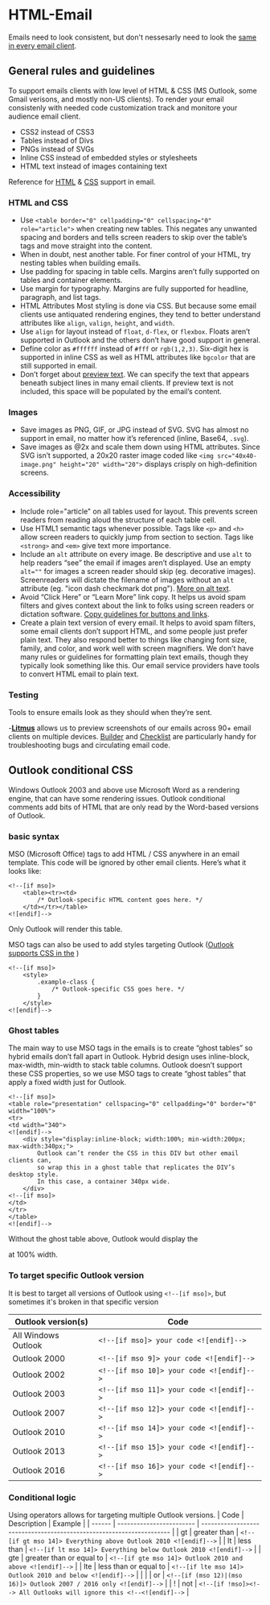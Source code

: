 # HTML-Email
Emails need to look consistent, but don't nessesarly need to look the [same in every email client](http://doemailshavetolookthesameineveryclient.com/).

## General rules and guidelines
To support emails clients with low level of HTML & CSS (MS Outlook, some Gmail verisons, and mostly non-US clients).
To render your email consistenly with needed code customization track and monitore your audience email client.

- CSS2 instead of CSS3
- Tables instead of Divs
- PNGs instead of SVGs
- Inline CSS instead of embedded styles or stylesheets
- HTML text instead of images containing text

Reference for [HTML](https://www.caniemail.com/) & [CSS](https://www.campaignmonitor.com/css/) support in email.

### HTML and CSS
- Use `<table border="0" cellpadding="0" cellspacing="0" role="article">` when creating new tables.
This negates any unwanted spacing and borders and tells screen readers to skip over the table’s tags and move straight into the content.
- When in doubt, nest another table.
For finer control of your HTML, try nesting tables when building emails.
- Use padding for spacing in table cells.
Margins aren’t fully supported on tables and container elements.
- Use margin for typography.
Margins are fully supported for headline, paragraph, and list tags.
- HTML Attributes
Most styling is done via CSS. But because some email clients use antiquated rendering engines, they tend to better understand attributes like `align`, `valign`, `height`, and `width`.
- Use `align` for layout instead of `float`, `d-flex`, or `flexbox`.
Floats aren’t supported in Outlook and the others don’t have good support in general.
- Define color as `#ffffff` instead of `#fff` or `rgb(1,2,3)`.
Six-digit hex is supported in inline CSS as well as HTML attributes like `bgcolor` that are still supported in email.
- Don’t forget about [preview text](https://www.litmus.com/blog/the-little-known-preview-text-hack-you-may-want-to-use-in-every-email).
We can specify the text that appears beneath subject lines in many email clients. If preview text is not included, this space will be populated by the email’s content.

### Images
- Save images as PNG, GIF, or JPG instead of SVG.
SVG has almost no support in email, no matter how it’s referenced (inline, Base64, `.svg`).
- Save images as @2x and scale them down using HTML attributes.
Since SVG isn’t supported, a 20x20 raster image coded like `<img src="40x40-image.png" height="20" width="20">` displays crisply on high-definition screens.

### Accessibility
- Include role="article" on all tables used for layout.
This prevents screen readers from reading aloud the structure of each table cell.
- Use HTML1 semantic tags whenever possible.
Tags like `<p>` and `<h>` allow screen readers to quickly jump from section to section. Tags like `<strong>` and `<em>` give text more importance.
- Include an `alt` attribute on every image.
Be descriptive and use `alt` to help readers “see” the email if images aren’t displayed. Use an empty `alt=""` for images a screen reader should skip (eg. decorative images). Screenreaders will dictate the filename of images without an `alt` attribute (eg. "icon dash checkmark dot png"). [More on alt text](https://stackoverflow.design/content/examples/alt-text/).
- Avoid “Click Here” or “Learn More” link copy.
It helps us avoid spam filters and gives context about the link to folks using screen readers or dictation software. [Copy guidelines for buttons and links](https://stackoverflow.design/content/guidelines/grammar-and-mechanics/).
- Create a plain text version of every email.
It helps to avoid spam filters, some email clients don’t support HTML, and some people just prefer plain text. They also respond better to things like changing font size, family, and color, and work well with screen magnifiers. We don’t have many rules or guidelines for formatting plain text emails, though they typically look something like this. Our email service providers have tools to convert HTML email to plain text.

### Testing
Tools to ensure emails look as they should when they’re sent.

-[**Litmus**](https://litmus.com/) allows us to preview screenshots of our emails across 90+ email clients on multiple devices. [Builder](https://litmus.com/email-builder) and [Checklist](https://litmus.com/email-checklist) are particularly handy for troubleshooting bugs and circulating email code.

## Outlook conditional CSS
Windows Outlook 2003 and above use Microsoft Word as a rendering engine, that can have some rendering issues. Outlook conditional comments add bits of HTML that are only read by the Word-based versions of Outlook.

### basic syntax
MSO (Microsoft Office) tags to add HTML / CSS anywhere in an email template. This code will be ignored by other email clients. Here’s what it looks like:

```
<!--[if mso]>
    <table><tr><td>
        /* Outlook-specific HTML content goes here. */
    </td></tr></table>
<![endif]-->
```
Only Outlook will render this table.

MSO tags can also be used to add styles targeting Outlook ([Outlook supports CSS in the](https://www.campaignmonitor.com/css/style-element/style-in-head/) <head>)

```
<!--[if mso]>
    <style>
        .example-class {
            /* Outlook-specific CSS goes here. */
        }
    </style>
<![endif]-->
```

### Ghost tables
The main way to use MSO tags in the emails is to create “ghost tables” so hybrid emails don’t fall apart in Outlook. Hybrid design uses inline-block, max-width, min-width to stack table columns. Outlook doesn’t support these CSS properties, so we use MSO tags to create “ghost tables” that apply a fixed width just for Outlook.

```
<!--[if mso]>
<table role="presentation" cellspacing="0" cellpadding="0" border="0" width="100%">
<tr>
<td width="340">
<![endif]-->
    <div style="display:inline-block; width:100%; min-width:200px; max-width:340px;">
        Outlook can’t render the CSS in this DIV but other email clients can,
        so wrap this in a ghost table that replicates the DIV’s desktop style.
        In this case, a container 340px wide.
    </div>
<!--[if mso]>
</td>
</tr>
</table>
<![endif]-->
```

Without the ghost table above, Outlook would display the <div> at 100% width.

### To target specific Outlook version
It is best to target all versions of Outlook using `<!--[if mso]>`, but sometimes it's broken in that specific version

| Outlook version(s)    | Code                                       |
| --------------------- | ------------------------------------------ |
| All Windows Outlook   | `<!--[if mso]> your code <![endif]-->`     |
| Outlook 2000	        | `<!--[if mso 9]> your code <![endif]-->`   |
| Outlook 2002	        | `<!--[if mso 10]> your code <![endif]-->`  |
| Outlook 2003	        | `<!--[if mso 11]> your code <![endif]-->`  |
| Outlook 2007	        | `<!--[if mso 12]> your code <![endif]-->`  |
| Outlook 2010	        | `<!--[if mso 14]> your code <![endif]-->`  |
| Outlook 2013	        | `<!--[if mso 15]> your code <![endif]-->`  |
| Outlook 2016	        | `<!--[if mso 16]> your code <![endif]-->`  |

### Conditional logic
Using operators allows for targeting multiple Outlook versions.
| Code   | Description              | Example                                                              |
| ------ | ------------------------ | -------------------------------------------------------------------- |
| gt     | greater than             | `<!--[if gt mso 14]> Everything above Outlook 2010 <![endif]-->`     |
| lt     | less than                | `<!--[if lt mso 14]> Everything below Outlook 2010 <![endif]-->`     |
| gte    | greater than or equal to | `<!--[if gte mso 14]> Outlook 2010 and above <![endif]-->`           |
| lte    | less than or equal to	| `<!--[if lte mso 14]> Outlook 2010 and below <![endif]-->`           |
| &#124; | or	                    | `<!--[if (mso 12)|(mso 16)]> Outlook 2007 / 2016 only <![endif]-->`  |
| !      | not                      | `<!--[if !mso]><!--> All Outlooks will ignore this <!--<![endif]-->` |